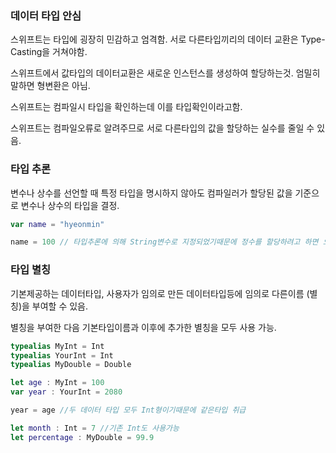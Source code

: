 <h3>데이터 타입 안심</h3>

스위프트는 타입에 굉장히 민감하고 엄격함. 서로 다른타입끼리의 데이터 교환은 Type-Casting을 거쳐야함.

스위프트에서 값타입의 데이터교환은 새로운 인스턴스를 생성하여 할당하는것. 엄밀히 말하면 형변환은 아님.

스위프트는 컴파일시 타입을 확인하는데 이를 타입확인이라고함.

스위프트는 컴파일오류로 알려주므로 서로 다른타입의 값을 할당하는 실수를 줄일 수 있음.

<h3>타입 추론</h3>

변수나 상수를 선언할 때 특정 타입을 명시하지 않아도 컴파일러가 할당된 값을 기준으로 변수나 상수의 타입을 결정.

```swift
var name = "hyeonmin"

name = 100 // 타입추론에 의해 String변수로 지정되었기때문에 정수를 할당하려고 하면 오류가 발생됨.
```

<h3>타입 별칭</h3>

기본제공하는 데이터타입, 사용자가 임의로 만든 데이터타입등에 임의로 다른이름 (별칭)을 부여할 수 있음.

별칭을 부여한 다음 기본타입이름과 이후에 추가한 별칭을 모두 사용 가능.

```swift
typealias MyInt = Int
typealias YourInt = Int
typealias MyDouble = Double

let age : MyInt = 100
var year : YourInt = 2080

year = age //두 데이터 타입 모두 Int형이기때문에 같은타입 취급

let month : Int = 7 //기존 Int도 사용가능
let percentage : MyDouble = 99.9
```

<h3></h3>
